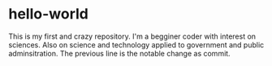 # hello-world
This is my first and crazy repository.
I'm a begginer coder with interest on sciences. Also on science and technology applied to government and public adminsitration.
The previous line is the notable change as commit.
